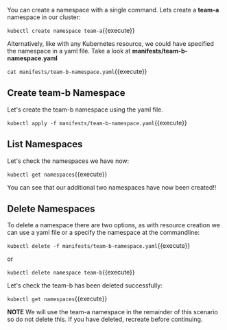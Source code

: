 You can create a namespace with a single command. Lets create a **team-a** namespace in our cluster:

``kubectl create namespace team-a``{{execute}}

Alternatively, like with any Kubernetes resource, we could have specified the namespace in a yaml file. Take a look at **manifests/team-b-namespace.yaml**

``cat manifests/team-b-namespace.yaml``{{execute}}

## Create team-b Namespace

Let's create the team-b namespace using the yaml file.

``kubectl apply -f manifests/team-b-namespace.yaml``{{execute}}

## List Namespaces

Let's check the namespaces we have now:

``kubectl get namespaces``{{execute}}

You can see that our additional two namespaces have now been created!!

## Delete Namespaces

To delete a namespace there are two options, as with resource creation we can use a yaml file or a specify the namespace at the commandline:

``kubectl delete -f manifests/team-b-namespace.yaml``{{execute}}

or 

``kubectl delete namespace team-b``{{execute}}

Let's check the team-b has been deleted successfully:

``kubectl get namespaces``{{execute}}

**NOTE** We will use the team-a namespace in the remainder of this scenario so do not delete this. If you have deleted, recreate before continuing.